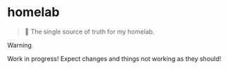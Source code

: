 # homelab

>  🏡 The single source of truth for my homelab.

> [!WARNING]
> Work in progress! Expect changes and things not working as they should!
